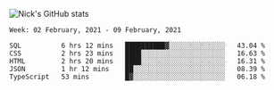![Nick's GitHub stats](https://github-readme-stats.vercel.app/api?username=nickdark&theme=vue&show_icons=true)


<!--START_SECTION:waka-->
```text
Week: 02 February, 2021 - 09 February, 2021

SQL          6 hrs 12 mins   ██████████▓░░░░░░░░░░░░░░   43.04 % 
CSS          2 hrs 23 mins   ████░░░░░░░░░░░░░░░░░░░░░   16.63 % 
HTML         2 hrs 20 mins   ████░░░░░░░░░░░░░░░░░░░░░   16.31 % 
JSON         1 hr 12 mins    ██░░░░░░░░░░░░░░░░░░░░░░░   08.39 % 
TypeScript   53 mins         █▓░░░░░░░░░░░░░░░░░░░░░░░   06.18 % 
```
<!--END_SECTION:waka-->

<!--
**nickdark/nickdark** is a ✨ _special_ ✨ repository because its `README.md` (this file) appears on your GitHub profile.

Here are some ideas to get you started:

- 🔭 I’m currently working on ...
- 🌱 I’m currently learning ...
- 👯 I’m looking to collaborate on ...
- 🤔 I’m looking for help with ...
- 💬 Ask me about ...
- 📫 How to reach me: ...
- 😄 Pronouns: ...
- ⚡ Fun fact: ...
-->
